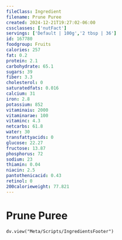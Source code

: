```yaml
---
fileClass: Ingredient
filename: Prune Puree
created: 2024-12-21T19:27:02-06:00
cssclasses: ['nutFact']
servings: ['Default | 100g','2 tbsp | 36']
id: 167780
foodgroup: Fruits
calories: 257
fat: 0.2
protein: 2.1
carbohydrate: 65.1
sugars: 39
fiber: 3.3
cholesterol: 0
saturatedfats: 0.016
calcium: 31
iron: 2.8
potassium: 852
vitaminaiu: 2000
vitaminarae: 100
vitaminc: 4.3
netcarbs: 61.8
water: 30
transfattyacids: 0
glucose: 22.27
fructose: 13.87
phosphorus: 72
sodium: 23
thiamin: 0.04
niacin: 2.5
pantothenicacid: 0.43
retinol: 0
200calorieweight: 77.821
---
```


# Prune Puree

```dataviewjs
dv.view("Meta/Scripts/IngredientsFooter")
```